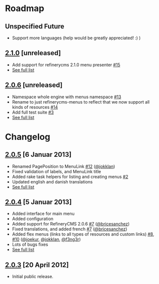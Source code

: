 # Roadmap
## Unspecified Future
* Support more languages (help would be greatly appreciated! :) )

## [2.1.0](https://github.com/pylonweb/refinerycms-menus/tree/master) [unreleased]
* Add support for refinerycms 2.1.0 menu presenter [#15](/pylonweb/refinerycms-menus/issues/15)
* [See full list](https://github.com/pylonweb/refinerycms-menus/compare/v2.0.3...master)

## [2.0.6](https://github.com/pylonweb/refinerycms-menus/tree/master) [unreleased]
* Namespace whole engine with menus namespace [#13](/pylonweb/refinerycms-menus/issues/13)
* Rename to just refinerycms-menus to reflect that we now support all kinds of resources [#14](/pylonweb/refinerycms-menus/issues/14)
* Add full test suite [#3](/pylonweb/refinerycms-menus/issues/3)
* [See full list](https://github.com/pylonweb/refinerycms-menus/compare/v2.0.5...master)

# Changelog
## [2.0.5](https://github.com/pylonweb/refinerycms-menus/tree/v2.0.5) [6 Januar 2013]
* Renamed PagePosition to MenuLink [#12](/pylonweb/refinerycms-menus/pull/12) ([@jokklan](/jokklan))
* Fixed validation of labels, and MenuLink title
* Added rake task helpers for listing and creating menus [#2](/pylonweb/refinerycms-menus/issues/2)
* Updated english and danish translations
* [See full list](https://github.com/pylonweb/refinerycms-menus/compare/v2.0.4...v2.0.5)

## [2.0.4](https://github.com/pylonweb/refinerycms-menus/tree/v2.0.4) [5 Januar 2013]
* Added interface for main menu
* Added configuration
* Added support for RefineryCMS 2.0.6 [#7](/pylonweb/refinerycms-menus/pull/7) ([@bricesanchez](/bricesanchez))
* Fixed translations, and added french [#7](/pylonweb/refinerycms-menus/pull/7)  ([@bricesanchez](/bricesanchez))
* Added flex menus (links to all types of resources and custom links) [#8](/pylonweb/refinerycms-menus/pull/8), [#10](/pylonweb/refinerycms-menus/pull/10) ([@joekur](/joekur), [@jokklan](/jokklan), [@f3ng3r](/f3ng3r))
* Lots of bugs fixes
* [See full list](https://github.com/pylonweb/refinerycms-menus/compare/v2.0.3...v2.0.4)

## [2.0.3](https://github.com/pylonweb/refinerycms-menus/tree/v2.0.3) [20 April 2012]
* Initial public release.
